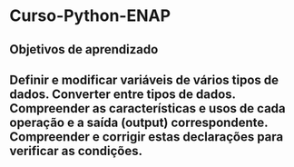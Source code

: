 # Curso-Python-ENAP
<html>
    <head>
        <meta charset="UTF-8">
         </head>
   <body>
      	<h2>Objetivos de aprendizado<h2>
		Definir e modificar variáveis de vários tipos de dados. Converter entre tipos de dados. Compreender as características e usos de cada
        operação e a saída (output) correspondente. Compreender e corrigir estas declarações para verificar as condições.
   </body>
</html>
